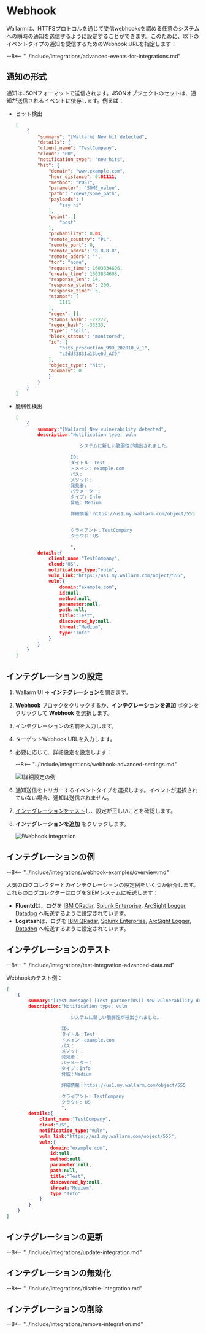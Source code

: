 # Webhook

Wallarmは、HTTPSプロトコルを通じて受信webhooksを認める任意のシステムへの瞬時の通知を送信するように設定することができます。このために、以下のイベントタイプの通知を受信するためのWebhook URLを指定します：

--8<-- "../include/integrations/advanced-events-for-integrations.md"

## 通知の形式

通知はJSONフォーマットで送信されます。JSONオブジェクトのセットは、通知が送信されるイベントに依存します。例えば：

* ヒット検出

    ```json
    [
        {
            "summary": "[Wallarm] New hit detected",
            "details": {
            "client_name": "TestCompany",
            "cloud": "EU",
            "notification_type": "new_hits",
            "hit": {
                "domain": "www.example.com",
                "heur_distance": 0.01111,
                "method": "POST",
                "parameter": "SOME_value",
                "path": "/news/some_path",
                "payloads": [
                    "say ni"
                ],
                "point": [
                    "post"
                ],
                "probability": 0.01,
                "remote_country": "PL",
                "remote_port": 0,
                "remote_addr4": "8.8.8.8",
                "remote_addr6": "",
                "tor": "none",
                "request_time": 1603834606,
                "create_time": 1603834608,
                "response_len": 14,
                "response_status": 200,
                "response_time": 5,
                "stamps": [
                    1111
                ],
                "regex": [],
                "stamps_hash": -22222,
                "regex_hash": -33333,
                "type": "sqli",
                "block_status": "monitored",
                "id": [
                    "hits_production_999_202010_v_1",
                    "c2dd33831a13be0d_AC9"
                ],
                "object_type": "hit",
                "anomaly": 0
                }
            }
        }
    ]
    ```
* 脆弱性検出

    ```json
    [
        {
            summary:"[Wallarm] New vulnerability detected",
            description:"Notification type: vuln

                        　　システムに新しい脆弱性が検出されました。

                        ID: 
                        タイトル: Test
                        ドメイン: example.com
                        パス: 
                        メソッド: 
                        発見者: 
                        パラメーター: 
                        タイプ: Info
                        脅威: Medium

                        詳細情報：https://us1.my.wallarm.com/object/555


                        クライアント：TestCompany
                        クラウド：US

                        ",
            details:{
                client_name:"TestCompany",
                cloud:"US",
                notification_type:"vuln",
                vuln_link:"https://us1.my.wallarm.com/object/555",
                vuln:{
                    domain:"example.com",
                    id:null,
                    method:null,
                    parameter:null,
                    path:null,
                    title:"Test",
                    discovered_by:null,
                    threat:"Medium",
                    type:"Info"
                }
            }
        }
    ]
    ```

## インテグレーションの設定

1. Wallarm UI → **インテグレーション**を開きます。
2. **Webhook** ブロックをクリックするか、**インテグレーションを追加** ボタンをクリックして **Webhook** を選択します。
3. インテグレーションの名前を入力します。
4. ターゲットWebhook URLを入力します。
5. 必要に応じて、詳細設定を設定します：

    --8<-- "../include/integrations/webhook-advanced-settings.md"

    ![!詳細設定の例](../../../images/user-guides/settings/integrations/additional-webhook-settings.png)
6. 通知送信をトリガーするイベントタイプを選択します。イベントが選択されていない場合、通知は送信されません。
7. [インテグレーションをテスト](#integration-testing)し、設定が正しいことを確認します。
8. **インテグレーションを追加** をクリックします。

    ![!Webhook integration](../../../images/user-guides/settings/integrations/add-webhook-integration.png)

## インテグレーションの例

--8<-- "../include/integrations/webhook-examples/overview.md"

人気のログコレクターとのインテグレーションの設定例をいくつか紹介します。これらのログコレクターはログをSIEMシステムに転送します：

* **Fluentd**は、ログを [IBM QRadar](webhook-examples/fluentd-qradar.md), [Splunk Enterprise](webhook-examples/fluentd-splunk.md), [ArcSight Logger](webhook-examples/fluentd-arcsight-logger.md), [Datadog](webhook-examples/fluentd-logstash-datadog.md) へ転送するように設定されています。
* **Logstash**は、ログを [IBM QRadar](webhook-examples/logstash-qradar.md), [Splunk Enterprise](webhook-examples/logstash-splunk.md), [ArcSight Logger](webhook-examples/logstash-arcsight-logger.md), [Datadog](webhook-examples/fluentd-logstash-datadog.md) へ転送するように設定されています。

## インテグレーションのテスト

--8<-- "../include/integrations/test-integration-advanced-data.md"

Webhookのテスト例：

```json
[
    {
        summary:"[Test message] [Test partner(US)] New vulnerability detected",
        description:"Notification type: vuln

                    　　システムに新しい脆弱性が検出されました。

                    ID: 
                    タイトル：Test
                    ドメイン：example.com
                    パス：
                    メソッド：
                    発見者：
                    パラメーター：
                    タイプ：Info
                    脅威：Medium

                    詳細情報：https://us1.my.wallarm.com/object/555

                    クライアント: TestCompany
                    クラウド: US                    
                    ",
        details:{
            client_name:"TestCompany",
            cloud:"US",
            notification_type:"vuln",
            vuln_link:"https://us1.my.wallarm.com/object/555",
            vuln:{
                domain:"example.com",
                id:null,
                method:null,
                parameter:null,
                path:null,
                title:"Test",
                discovered_by:null,
                threat:"Medium",
                type:"Info"
            }
        }
    }
]
```

## インテグレーションの更新

--8<-- "../include/integrations/update-integration.md"

## インテグレーションの無効化

--8<-- "../include/integrations/disable-integration.md"

## インテグレーションの削除

--8<-- "../include/integrations/remove-integration.md"